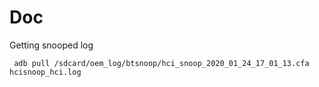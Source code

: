 # Doc

Getting snooped log
```
 adb pull /sdcard/oem_log/btsnoop/hci_snoop_2020_01_24_17_01_13.cfa hcisnoop_hci.log
```
